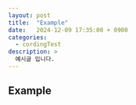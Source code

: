 ```yaml
---
layout: post
title:  "Example"
date:   2024-12-09 17:35:00 + 0900
categories:
  - cordingTest
description: >
  예시글 입니다.
---
```

## Example